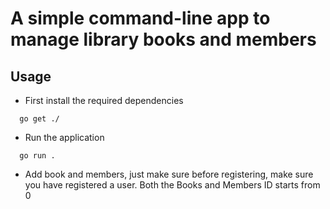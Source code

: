 # A simple command-line app to manage library books and members

## Usage

- First install the required dependencies
```
  go get ./
```

- Run the application
```
  go run .
```

- Add book and members, just make sure before registering, make sure you have registered a user. Both the Books and Members ID starts from 0
